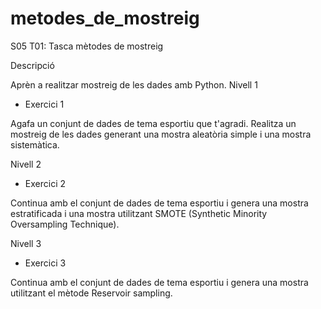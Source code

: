 # metodes_de_mostreig
S05 T01: Tasca mètodes de mostreig

Descripció

Aprèn a realitzar mostreig de les dades amb Python.
Nivell 1
- Exercici 1

Agafa un conjunt de dades de tema esportiu que t'agradi. Realitza un mostreig de les dades generant una mostra aleatòria simple i una mostra sistemàtica.


Nivell 2

- Exercici 2

Continua amb el conjunt de dades de tema esportiu i genera una mostra estratificada i una mostra utilitzant SMOTE (Synthetic Minority Oversampling Technique).


Nivell 3

- Exercici 3

Continua amb el conjunt de dades de tema esportiu i genera una mostra utilitzant el mètode Reservoir sampling.
